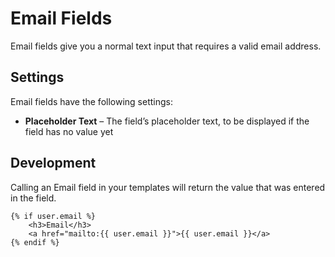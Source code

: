 # Email Fields

Email fields give you a normal text input that requires a valid email address.

## Settings

Email fields have the following settings:

* **Placeholder Text** – The field’s placeholder text, to be displayed if the field has no value yet

## Development

Calling an Email field in your templates will return the value that was entered in the field.

```twig
{% if user.email %}
    <h3>Email</h3>
    <a href="mailto:{{ user.email }}">{{ user.email }}</a>
{% endif %}
```
